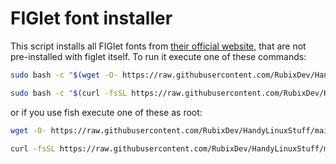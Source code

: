 # FIGlet font installer
This script installs all FIGlet fonts from [their official website](http://www.figlet.org/fontdb.cgi), that are not pre-installed with figlet itself.
To run it execute one of these commands:
```bash
sudo bash -c "$(wget -O- https://raw.githubusercontent.com/RubixDev/HandyLinuxStuff/main/figlet-font-installer/install.sh)"
```
```bash
sudo bash -c "$(curl -fsSL https://raw.githubusercontent.com/RubixDev/HandyLinuxStuff/main/figlet-font-installer/install.sh)"
```
or if you use fish execute one of these as root:
```bash
wget -O- https://raw.githubusercontent.com/RubixDev/HandyLinuxStuff/main/figlet-font-installer/install.sh | bash
```
```bash
curl -fsSL https://raw.githubusercontent.com/RubixDev/HandyLinuxStuff/main/figlet-font-installer/install.sh | bash
```

